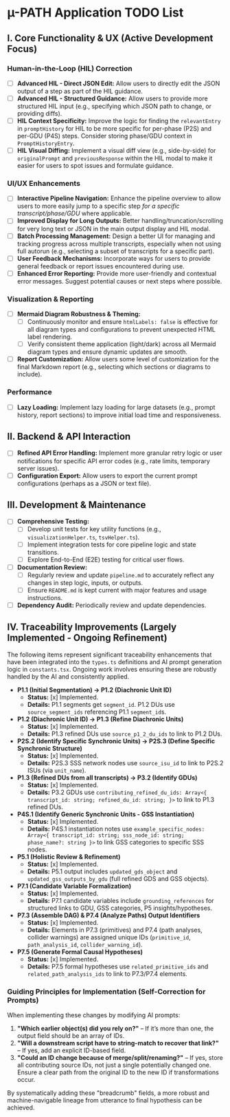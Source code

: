 # µ-PATH Application TODO List

## I. Core Functionality & UX (Active Development Focus)

### Human-in-the-Loop (HIL) Correction
- [ ] **Advanced HIL - Direct JSON Edit:** Allow users to directly edit the JSON output of a step as part of the HIL guidance.
- [ ] **Advanced HIL - Structured Guidance:** Allow users to provide more structured HIL input (e.g., specifying which JSON path to change, or providing diffs).
- [ ] **HIL Context Specificity:** Improve the logic for finding the `relevantEntry` in `promptHistory` for HIL to be more specific for per-phase (P2S) and per-GDU (P4S) steps. Consider storing phase/GDU context in `PromptHistoryEntry`.
- [ ] **HIL Visual Diffing:** Implement a visual diff view (e.g., side-by-side) for `originalPrompt` and `previousResponse` within the HIL modal to make it easier for users to spot issues and formulate guidance.

### UI/UX Enhancements
- [ ] **Interactive Pipeline Navigation:** Enhance the pipeline overview to allow users to more easily jump to a specific step *for a specific transcript/phase/GDU* where applicable.
- [ ] **Improved Display for Long Outputs:** Better handling/truncation/scrolling for very long text or JSON in the main output display and HIL modal.
- [ ] **Batch Processing Management:** Design a better UI for managing and tracking progress across multiple transcripts, especially when not using full autorun (e.g., selecting a subset of transcripts for a specific part).
- [ ] **User Feedback Mechanisms:** Incorporate ways for users to provide general feedback or report issues encountered during use.
- [ ] **Enhanced Error Reporting:** Provide more user-friendly and contextual error messages. Suggest potential causes or next steps where possible.

### Visualization & Reporting
- [ ] **Mermaid Diagram Robustness & Theming:**
    - [ ] Continuously monitor and ensure `htmlLabels: false` is effective for all diagram types and configurations to prevent unexpected HTML label rendering.
    - [ ] Verify consistent theme application (light/dark) across all Mermaid diagram types and ensure dynamic updates are smooth.
- [ ] **Report Customization:** Allow users some level of customization for the final Markdown report (e.g., selecting which sections or diagrams to include).

### Performance
- [ ] **Lazy Loading:** Implement lazy loading for large datasets (e.g., prompt history, report sections) to improve initial load time and responsiveness.

## II. Backend & API Interaction
- [ ] **Refined API Error Handling:** Implement more granular retry logic or user notifications for specific API error codes (e.g., rate limits, temporary server issues).
- [ ] **Configuration Export:** Allow users to export the current prompt configurations (perhaps as a JSON or text file).

## III. Development & Maintenance
- [ ] **Comprehensive Testing:**
    - [ ] Develop unit tests for key utility functions (e.g., `visualizationHelper.ts`, `tsvHelper.ts`).
    - [ ] Implement integration tests for core pipeline logic and state transitions.
    - [ ] Explore End-to-End (E2E) testing for critical user flows.
- [ ] **Documentation Review:**
    - [ ] Regularly review and update `pipeline.md` to accurately reflect any changes in step logic, inputs, or outputs.
    - [ ] Ensure `README.md` is kept current with major features and usage instructions.
- [ ] **Dependency Audit:** Periodically review and update dependencies.

## IV. Traceability Improvements (Largely Implemented - Ongoing Refinement)

The following items represent significant traceability enhancements that have been integrated into the `types.ts` definitions and AI prompt generation logic in `constants.tsx`. Ongoing work involves ensuring these are robustly handled by the AI and consistently applied.

-   **P1.1 (Initial Segmentation) → P1.2 (Diachronic Unit ID)**
    *   **Status:** [x] Implemented.
    *   **Details:** P1.1 segments get `segment_id`. P1.2 DUs use `source_segment_ids` referencing P1.1 `segment_id`s.
-   **P1.2 (Diachronic Unit ID) → P1.3 (Refine Diachronic Units)**
    *   **Status:** [x] Implemented.
    *   **Details:** P1.3 refined DUs use `source_p1_2_du_ids` to link to P1.2 DUs.
-   **P2S.2 (Identify Specific Synchronic Units) → P2S.3 (Define Specific Synchronic Structure)**
    *   **Status:** [x] Implemented.
    *   **Details:** P2S.3 SSS network nodes use `source_isu_id` to link to P2S.2 ISUs (via `unit_name`).
-   **P1.3 (Refined DUs from all transcripts) → P3.2 (Identify GDUs)**
    *   **Status:** [x] Implemented.
    *   **Details:** P3.2 GDUs use `contributing_refined_du_ids: Array<{ transcript_id: string; refined_du_id: string; }>` to link to P1.3 refined DUs.
-   **P4S.1 (Identify Generic Synchronic Units - GSS Instantiation)**
    *   **Status:** [x] Implemented.
    *   **Details:** P4S.1 instantiation notes use `example_specific_nodes: Array<{ transcript_id: string; sss_node_id: string; phase_name?: string }>` to link GSS categories to specific SSS nodes.
-   **P5.1 (Holistic Review & Refinement)**
    *   **Status:** [x] Implemented.
    *   **Details:** P5.1 output includes `updated_gds_object` and `updated_gss_outputs_by_gdu` (full refined GDS and GSS objects).
-   **P7.1 (Candidate Variable Formalization)**
    *   **Status:** [x] Implemented.
    *   **Details:** P7.1 candidate variables include `grounding_references` for structured links to GDU, GSS categories, P5 insights/hypotheses.
-   **P7.3 (Assemble DAG) & P7.4 (Analyze Paths) Output Identifiers**
    *   **Status:** [x] Implemented.
    *   **Details:** Elements in P7.3 (primitives) and P7.4 (path analyses, collider warnings) are assigned unique IDs (`primitive_id`, `path_analysis_id`, `collider_warning_id`).
-   **P7.5 (Generate Formal Causal Hypotheses)**
    *   **Status:** [x] Implemented.
    *   **Details:** P7.5 formal hypotheses use `related_primitive_ids` and `related_path_analysis_ids` to link to P7.3/P7.4 elements.

### Guiding Principles for Implementation (Self-Correction for Prompts)

When implementing these changes by modifying AI prompts:

1.  **"Which earlier object(s) did you rely on?"** – If it’s more than one, the output field should be an array of IDs.
2.  **"Will a downstream script have to string-match to recover that link?"** – If yes, add an explicit ID-based field.
3.  **"Could an ID change because of merge/split/renaming?"** – If yes, store all contributing source IDs, not just a single potentially changed one. Ensure a clear path from the original ID to the new ID if transformations occur.

By systematically adding these "breadcrumb" fields, a more robust and machine-navigable lineage from utterance to final hypothesis can be achieved.
